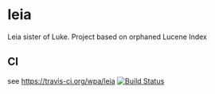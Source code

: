 leia
====

Leia sister of Luke. Project based on orphaned Lucene Index 


CI
--

see https://travis-ci.org/wpa/leia [![Build Status](https://travis-ci.org/wpa/leia.png?branch=master)](https://travis-ci.org/wpa/leia)



